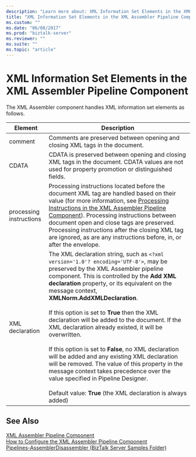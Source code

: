```yaml
---
description: "Learn more about: XML Information Set Elements in the XML Assembler Pipeline Component"
title: "XML Information Set Elements in the XML Assembler Pipeline Component"
ms.custom: ""
ms.date: "06/08/2017"
ms.prod: "biztalk-server"
ms.reviewer: ""
ms.suite: ""
ms.topic: "article"
---
```

# XML Information Set Elements in the XML Assembler Pipeline Component
The XML Assembler component handles XML information set elements as follows.  
  
|Element|Description|  
|-------------|-----------------|  
|comment|Comments are preserved between opening and closing XML tags in the document.|  
|CDATA|CDATA is preserved between opening and closing XML tags in the document. CDATA values are not used for property promotion or distinguished fields.|  
|processing instructions|Processing instructions located before the document XML tag are handled based on their value (for more information, see [Processing Instructions in the XML Assembler Pipeline Component](../core/processing-instructions-in-the-xml-assembler-pipeline-component.md)). Processing instructions between document open and close tags are preserved. Processing instructions after the closing XML tag are ignored, as are any instructions before, in, or after the envelope.|  
|XML declaration|The XML declaration string, such as `<?xml version='1.0'? encoding='UTF-8'>`, may be preserved by the XML Assembler pipeline component. This is controlled by the **Add XML declaration** property, or its equivalent on the message context, **XMLNorm.AddXMLDeclaration**.<br /><br /> If this option is set to **True** then the XML declaration will be added to the document. If the XML declaration already existed, it will be overwritten.<br /><br /> If this option is set to **False**, no XML declaration will be added and any existing XML declaration will be removed. The value of this property in the message context takes precedence over the value specified in Pipeline Designer.<br /><br /> Default value: **True** (the XML declaration is always added)|  
  
## See Also  
 [XML Assembler Pipeline Component](../core/xml-assembler-pipeline-component.md)   
 [How to Configure the XML Assembler Pipeline Component](../core/how-to-configure-the-xml-assembler-pipeline-component.md)   
 [Pipelines-AssemblerDisassembler (BizTalk Server Samples Folder)](../core/pipelines-assemblerdisassembler-biztalk-server-samples-folder.md)
